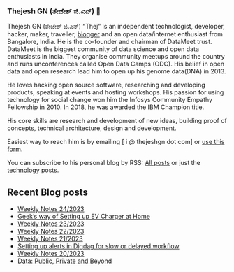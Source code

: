 ### Thejesh GN (ತೇಜೇಶ್ ಜಿ.ಎನ್) 👋

Thejesh GN (ತೇಜೇಶ್ ಜಿ.ಎನ್) “Thej” is an independent technologist, developer, hacker, maker, traveller, [blogger](https://thejeshgn.com/) and an open data/internet enthusiast from Bangalore, India. He is the co-founder and chairman of DataMeet trust. DataMeet is the biggest community of data science and open data enthusiasts in India. They organise community meetups around the country and runs unconferences called Open Data Camps (ODC). His belief in open data and open research lead him to open up his genome data(DNA) in 2013.

He loves hacking open source software, researching and developing products, speaking at events and hosting workshops. His passion for using technology for social change won him the Infosys Community Empathy Fellowship in 2010. In 2018, he was awarded the IBM Champion title.

His core skills are research and development of new ideas, building proof of concepts, technical architecture, design and development.

Easiest way to reach him is by emailing [ i @ thejeshgn dot com] or [use this form](https://thejeshgn.com/contact/).

You can subscribe to his personal blog by RSS: [All posts](https://feeds.thejeshgn.com/thejeshgn) or just the [technology](https://feeds.thejeshgn.com/technology) posts.

## Recent Blog posts
<!-- BLOG-POST-LIST:START -->
- [Weekly Notes 24/2023](https://thejeshgn.com/2023/06/16/weekly-notes-24-2023/)
- [Geek’s way of Setting up EV Charger at Home](https://thejeshgn.com/2023/06/14/geeks-way-of-setting-up-ev-charger-at-home/)
- [Weekly Notes 23/2023](https://thejeshgn.com/2023/06/09/weekly-notes-23-2023/)
- [Weekly Notes 22/2023](https://thejeshgn.com/2023/06/02/weekly-notes-22-2023/)
- [Weekly Notes 21/2023](https://thejeshgn.com/2023/05/26/weekly-notes-21-2023/)
- [Setting up alerts in Digdag for slow or delayed workflow](https://thejeshgn.com/2023/05/23/setting-up-alerts-in-digdag-for-slow-or-delayed-workflow/)
- [Weekly Notes 20/2023](https://thejeshgn.com/2023/05/19/weekly-notes-20-2023/)
- [Data: Public, Private and Beyond](https://thejeshgn.com/2023/05/18/data-publicprivate-and-beyond/)
<!-- BLOG-POST-LIST:END -->
